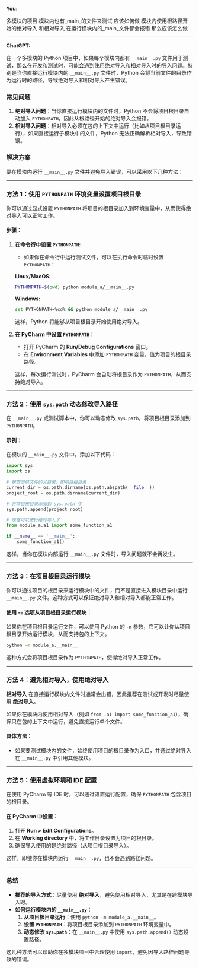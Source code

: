 **You:**

多模块的项目  模块内也有_main_的文件来测试 应该如何做 模块内使用根路径开始的绝对导入 和相对导入 在运行模块内的_main_文件都会报错 那么应该怎么做  

* * *

**ChatGPT:**

在一个多模块的 Python 项目中，如果每个模块内都有 `__main__.py` 文件用于测试，那么在开发和测试时，可能会遇到使用绝对导入和相对导入时的导入问题。特别是当你直接运行模块内的 `__main__.py` 文件时，Python 会将当前文件的目录作为运行时的路径，导致绝对导入和相对导入产生错误。

### 常见问题

1. **绝对导入问题**：当你直接运行模块内的文件时，Python 不会将项目根目录自动加入 `PYTHONPATH`，因此从根路径开始的绝对导入会报错。
2. **相对导入问题**：相对导入必须在包的上下文中运行（比如从项目根目录运行），如果直接运行子模块中的文件，Python 无法正确解析相对导入，导致错误。

### 解决方案

要在模块内运行 `__main__.py` 文件并避免导入错误，可以采用以下几种方法：

* * *

### 方法 1：使用 `PYTHONPATH` 环境变量设置项目根目录

你可以通过显式设置 `PYTHONPATH` 将项目的根目录加入到环境变量中，从而使得绝对导入可以正常工作。

#### 步骤：

1. **在命令行中设置 `PYTHONPATH`**:
    
    * 如果你在命令行中运行测试文件，可以在执行命令时临时设置 `PYTHONPATH`：
    
    **Linux/MacOS:**
    
    ```bash
    PYTHONPATH=$(pwd) python module_a/__main__.py
    ```
    
    **Windows:**
    
    ```bash
    set PYTHONPATH=%cd% && python module_a/__main__.py
    ```
    
    这样，Python 将能够从项目根目录开始使用绝对导入。
    
2. **在 PyCharm 中设置 `PYTHONPATH`**：
    
    * 打开 PyCharm 的 **Run/Debug Configurations** 窗口。
    * 在 **Environment Variables** 中添加 `PYTHONPATH` 变量，值为项目的根目录路径。
    
    这样，每次运行测试时，PyCharm 会自动将根目录作为 `PYTHONPATH`，从而支持绝对导入。
    

* * *

### 方法 2：使用 `sys.path` 动态修改导入路径

在 `__main__.py` 或测试脚本中，你可以动态修改 `sys.path`，将项目根目录添加到 `PYTHONPATH`。

#### 示例：

在模块的 `__main__.py` 文件中，添加以下代码：

```python
import sys
import os

# 获取当前文件的父目录，即项目根目录
current_dir = os.path.dirname(os.path.abspath(__file__))
project_root = os.path.dirname(current_dir)

# 将项目根目录添加到 sys.path 中
sys.path.append(project_root)

# 现在可以进行绝对导入了
from module_a.a1 import some_function_a1

if __name__ == '__main__':
    some_function_a1()
```

这样，当你在模块内部运行 `__main__.py` 文件时，导入问题就不会再发生。

* * *

### 方法 3：在项目根目录运行模块

你可以通过项目的根目录来运行模块中的文件，而不是直接进入模块目录中运行 `__main__.py` 文件。这种方式可以保证绝对导入和相对导入都能正常工作。

#### 使用 `-m` 选项从项目根目录运行模块：

如果你在项目根目录运行文件，可以使用 Python 的 `-m` 参数，它可以让你从项目根目录开始运行模块，从而支持包的上下文。

```bash
python -m module_a.__main__
```

这种方式会将项目根目录作为 `PYTHONPATH`，使得绝对导入正常工作。

* * *

### 方法 4：避免相对导入，使用绝对导入

**相对导入** 在直接运行模块内文件时通常会出错，因此推荐在测试或开发时尽量使用 **绝对导入**。

如果你在模块内使用相对导入（例如 `from .a1 import some_function_a1`），确保只在包的上下文中运行，避免直接运行单个文件。

#### 具体方法：

* 如果要测试模块内的文件，始终使用项目的根目录作为入口，并通过绝对导入在 `__main__.py` 中引用其他模块。

* * *

### 方法 5：使用虚拟环境和 IDE 配置

在使用 PyCharm 等 IDE 时，可以通过设置运行配置，确保 `PYTHONPATH` 包含项目的根目录。

#### 在 PyCharm 中设置：

1. 打开 **Run > Edit Configurations**。
2. 在 **Working directory** 中，将工作目录设置为项目的根目录。
3. 确保导入使用的是绝对路径（从项目根目录导入）。

这样，即使你在模块内运行 `__main__.py`，也不会遇到路径问题。

* * *

### 总结

* **推荐的导入方式**：尽量使用 **绝对导入**，避免使用相对导入，尤其是在跨模块导入时。
* **如何运行模块内的 `__main__.py`**：
    1. **从项目根目录运行**：使用 `python -m module_a.__main__`。
    2. **设置 `PYTHONPATH`**：将项目根目录添加到 `PYTHONPATH` 环境变量中。
    3. **动态修改 `sys.path`**：在 `__main__.py` 中使用 `sys.path.append()` 动态设置路径。

这几种方法可以帮助你在多模块项目中合理使用 `import`，避免因导入路径问题导致的错误。